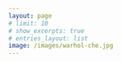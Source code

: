 ```yaml
---
layout: page
# limit: 10
# show_excerpts: true
# entries_layout: list
image: /images/warhol-che.jpg
---
```



